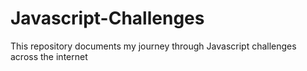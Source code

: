 # Javascript-Challenges

This repository documents my journey through Javascript challenges across the internet

